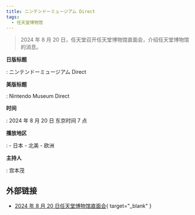 ```yaml
---
title: ニンテンドーミュージアム Direct
tags:
  - 任天堂博物馆
---
```


> 2024 年 8 月 20 日，任天堂召开任天堂博物馆直面会，介绍任天堂博物馆的消息。

**日版标题**

:	ニンテンドーミュージアム Direct

**美版标题**

:	Nintendo Museum Direct

**时间**

:	2024 年 8 月 20 日 东京时间 7 点

**播放地区**

:	- 日本
	- 北美
	- 欧洲

**主持人**

:	宫本茂

## 外部链接

- [2024 年 8 月 20 日任天堂博物馆直面会](https://www.bilibili.com/video/BV11hWsewE8f/){ target="_blank" }
